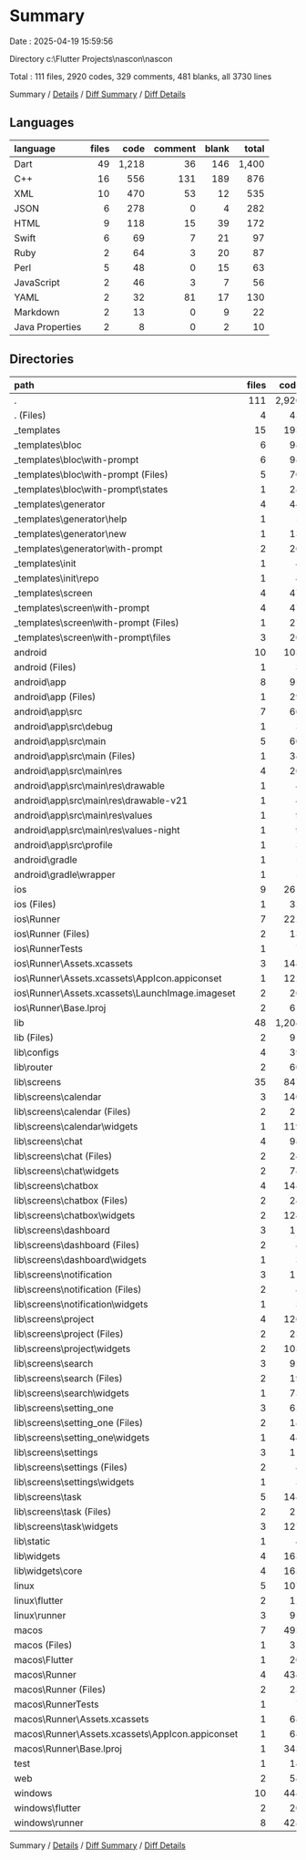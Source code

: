 # Summary

Date : 2025-04-19 15:59:56

Directory c:\\Flutter Projects\\nascon\\nascon

Total : 111 files,  2920 codes, 329 comments, 481 blanks, all 3730 lines

Summary / [Details](details.md) / [Diff Summary](diff.md) / [Diff Details](diff-details.md)

## Languages
| language | files | code | comment | blank | total |
| :--- | ---: | ---: | ---: | ---: | ---: |
| Dart | 49 | 1,218 | 36 | 146 | 1,400 |
| C++ | 16 | 556 | 131 | 189 | 876 |
| XML | 10 | 470 | 53 | 12 | 535 |
| JSON | 6 | 278 | 0 | 4 | 282 |
| HTML | 9 | 118 | 15 | 39 | 172 |
| Swift | 6 | 69 | 7 | 21 | 97 |
| Ruby | 2 | 64 | 3 | 20 | 87 |
| Perl | 5 | 48 | 0 | 15 | 63 |
| JavaScript | 2 | 46 | 3 | 7 | 56 |
| YAML | 2 | 32 | 81 | 17 | 130 |
| Markdown | 2 | 13 | 0 | 9 | 22 |
| Java Properties | 2 | 8 | 0 | 2 | 10 |

## Directories
| path | files | code | comment | blank | total |
| :--- | ---: | ---: | ---: | ---: | ---: |
| . | 111 | 2,920 | 329 | 481 | 3,730 |
| . (Files) | 4 | 43 | 81 | 24 | 148 |
| _templates | 15 | 193 | 3 | 56 | 252 |
| _templates\\bloc | 6 | 98 | 0 | 30 | 128 |
| _templates\\bloc\\with-prompt | 6 | 98 | 0 | 30 | 128 |
| _templates\\bloc\\with-prompt (Files) | 5 | 70 | 0 | 20 | 90 |
| _templates\\bloc\\with-prompt\\states | 1 | 28 | 0 | 10 | 38 |
| _templates\\generator | 4 | 44 | 0 | 14 | 58 |
| _templates\\generator\\help | 1 | 5 | 0 | 0 | 5 |
| _templates\\generator\\new | 1 | 13 | 0 | 6 | 19 |
| _templates\\generator\\with-prompt | 2 | 26 | 0 | 8 | 34 |
| _templates\\init | 1 | 4 | 0 | 1 | 5 |
| _templates\\init\\repo | 1 | 4 | 0 | 1 | 5 |
| _templates\\screen | 4 | 47 | 3 | 11 | 61 |
| _templates\\screen\\with-prompt | 4 | 47 | 3 | 11 | 61 |
| _templates\\screen\\with-prompt (Files) | 1 | 27 | 3 | 5 | 35 |
| _templates\\screen\\with-prompt\\files | 3 | 20 | 0 | 6 | 26 |
| android | 10 | 103 | 51 | 11 | 165 |
| android (Files) | 1 | 3 | 0 | 1 | 4 |
| android\\app | 8 | 95 | 51 | 9 | 155 |
| android\\app (Files) | 1 | 29 | 0 | 0 | 29 |
| android\\app\\src | 7 | 66 | 51 | 9 | 126 |
| android\\app\\src\\debug | 1 | 3 | 4 | 1 | 8 |
| android\\app\\src\\main | 5 | 60 | 43 | 7 | 110 |
| android\\app\\src\\main (Files) | 1 | 34 | 11 | 1 | 46 |
| android\\app\\src\\main\\res | 4 | 26 | 32 | 6 | 64 |
| android\\app\\src\\main\\res\\drawable | 1 | 4 | 7 | 2 | 13 |
| android\\app\\src\\main\\res\\drawable-v21 | 1 | 4 | 7 | 2 | 13 |
| android\\app\\src\\main\\res\\values | 1 | 9 | 9 | 1 | 19 |
| android\\app\\src\\main\\res\\values-night | 1 | 9 | 9 | 1 | 19 |
| android\\app\\src\\profile | 1 | 3 | 4 | 1 | 8 |
| android\\gradle | 1 | 5 | 0 | 1 | 6 |
| android\\gradle\\wrapper | 1 | 5 | 0 | 1 | 6 |
| ios | 9 | 261 | 6 | 23 | 290 |
| ios (Files) | 1 | 32 | 2 | 10 | 44 |
| ios\\Runner | 7 | 222 | 2 | 9 | 233 |
| ios\\Runner (Files) | 2 | 13 | 0 | 3 | 16 |
| ios\\RunnerTests | 1 | 7 | 2 | 4 | 13 |
| ios\\Runner\\Assets.xcassets | 3 | 148 | 0 | 4 | 152 |
| ios\\Runner\\Assets.xcassets\\AppIcon.appiconset | 1 | 122 | 0 | 1 | 123 |
| ios\\Runner\\Assets.xcassets\\LaunchImage.imageset | 2 | 26 | 0 | 3 | 29 |
| ios\\Runner\\Base.lproj | 2 | 61 | 2 | 2 | 65 |
| lib | 48 | 1,204 | 26 | 139 | 1,369 |
| lib (Files) | 2 | 91 | 13 | 10 | 114 |
| lib\\configs | 4 | 39 | 1 | 15 | 55 |
| lib\\router | 2 | 60 | 0 | 8 | 68 |
| lib\\screens | 35 | 847 | 8 | 85 | 940 |
| lib\\screens\\calendar | 3 | 140 | 7 | 18 | 165 |
| lib\\screens\\calendar (Files) | 2 | 21 | 0 | 5 | 26 |
| lib\\screens\\calendar\\widgets | 1 | 119 | 7 | 13 | 139 |
| lib\\screens\\chat | 4 | 98 | 0 | 9 | 107 |
| lib\\screens\\chat (Files) | 2 | 24 | 0 | 4 | 28 |
| lib\\screens\\chat\\widgets | 2 | 74 | 0 | 5 | 79 |
| lib\\screens\\chatbox | 4 | 148 | 0 | 8 | 156 |
| lib\\screens\\chatbox (Files) | 2 | 24 | 0 | 3 | 27 |
| lib\\screens\\chatbox\\widgets | 2 | 124 | 0 | 5 | 129 |
| lib\\screens\\dashboard | 3 | 11 | 0 | 3 | 14 |
| lib\\screens\\dashboard (Files) | 2 | 8 | 0 | 2 | 10 |
| lib\\screens\\dashboard\\widgets | 1 | 3 | 0 | 1 | 4 |
| lib\\screens\\notification | 3 | 11 | 0 | 3 | 14 |
| lib\\screens\\notification (Files) | 2 | 8 | 0 | 2 | 10 |
| lib\\screens\\notification\\widgets | 1 | 3 | 0 | 1 | 4 |
| lib\\screens\\project | 4 | 126 | 0 | 9 | 135 |
| lib\\screens\\project (Files) | 2 | 23 | 0 | 3 | 26 |
| lib\\screens\\project\\widgets | 2 | 103 | 0 | 6 | 109 |
| lib\\screens\\search | 3 | 92 | 0 | 8 | 100 |
| lib\\screens\\search (Files) | 2 | 19 | 0 | 3 | 22 |
| lib\\screens\\search\\widgets | 1 | 73 | 0 | 5 | 78 |
| lib\\screens\\setting_one | 3 | 62 | 0 | 5 | 67 |
| lib\\screens\\setting_one (Files) | 2 | 18 | 0 | 3 | 21 |
| lib\\screens\\setting_one\\widgets | 1 | 44 | 0 | 2 | 46 |
| lib\\screens\\settings | 3 | 11 | 0 | 3 | 14 |
| lib\\screens\\settings (Files) | 2 | 8 | 0 | 2 | 10 |
| lib\\screens\\settings\\widgets | 1 | 3 | 0 | 1 | 4 |
| lib\\screens\\task | 5 | 148 | 1 | 19 | 168 |
| lib\\screens\\task (Files) | 2 | 21 | 0 | 3 | 24 |
| lib\\screens\\task\\widgets | 3 | 127 | 1 | 16 | 144 |
| lib\\static | 1 | 4 | 1 | 1 | 6 |
| lib\\widgets | 4 | 163 | 3 | 20 | 186 |
| lib\\widgets\\core | 4 | 163 | 3 | 20 | 186 |
| linux | 5 | 107 | 37 | 45 | 189 |
| linux\\flutter | 2 | 12 | 9 | 11 | 32 |
| linux\\runner | 3 | 95 | 28 | 34 | 157 |
| macos | 7 | 493 | 6 | 27 | 526 |
| macos (Files) | 1 | 32 | 1 | 10 | 43 |
| macos\\Flutter | 1 | 20 | 3 | 4 | 27 |
| macos\\Runner | 4 | 434 | 0 | 9 | 443 |
| macos\\Runner (Files) | 2 | 23 | 0 | 7 | 30 |
| macos\\RunnerTests | 1 | 7 | 2 | 4 | 13 |
| macos\\Runner\\Assets.xcassets | 1 | 68 | 0 | 1 | 69 |
| macos\\Runner\\Assets.xcassets\\AppIcon.appiconset | 1 | 68 | 0 | 1 | 69 |
| macos\\Runner\\Base.lproj | 1 | 343 | 0 | 1 | 344 |
| test | 1 | 14 | 10 | 7 | 31 |
| web | 2 | 54 | 15 | 6 | 75 |
| windows | 10 | 448 | 94 | 143 | 685 |
| windows\\flutter | 2 | 20 | 9 | 11 | 40 |
| windows\\runner | 8 | 428 | 85 | 132 | 645 |

Summary / [Details](details.md) / [Diff Summary](diff.md) / [Diff Details](diff-details.md)